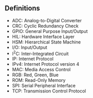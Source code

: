 ## Definitions
- ADC: Analog-to-Digital Converter
- CRC: Cyclic Redundancy Check
- GPIO: General Purpose Input/Output
- HIL: Hardware Interface Layer
- HSM: Hierarchical State Machine
- I/O: Input/Output
- I<sup>2</sup>C: Inter-Integrated Circuit
- IP: Internet Protocol
- IPv4: Internet Protocol version 4
- MAC: Media Access Control
- RGB: Red, Green, Blue
- ROM: Read-Only Memory
- SPI: Serial Peripheral Interface
- TCP: Transmission Control Protocol
